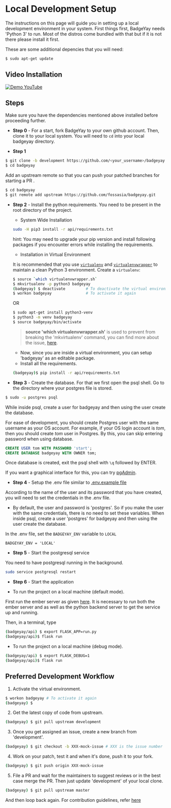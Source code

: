 # Local Development Setup

The instructions on this page will guide you in setting up a local development
environment in your system. First things first, BadgeYay needs 'Python 3' to run.
Most of the distros come bundled with that but if it is not there please install it first.

These are some additional depencies that you will need:

```sh
$ sudo apt-get update
```

## Video Installation


<p><a href="https://www.youtube.com/watch?v=oUakEOavgbo&feature=youtu.be" rel="nofollow"><img src="https://i.ytimg.com/vi/oUakEOavgbo/hqdefault.jpg" alt="Demo YouTube" style="max-width:100%;"></a></p>

## Steps

Make sure you have the dependencies mentioned above installed before proceeding further.

* **Step 0** - For a start, fork BadgeYay to your own github account. Then, clone it to your local system. You will need to ```cd``` into your local badgeyay directory.

* **Step 1**
```sh
$ git clone -b development https://github.com/<your_username>/badgeyay.git
$ cd badgeyay
```

Add an upstream remote so that you can push your patched branches for starting a PR .

```sh
$ cd badgeyay
$ git remote add upstream https://github.com/fossasia/badgeyay.git
```


* **Step 2** - Install the python requirements. You need to be present in the root directory of the project.

    * System Wide Installation

    ```sh
    sudo -H pip3 install -r api/requirements.txt
    ```
    hint: You may need to upgrade your pip version and install following packages if you encounter errors while installing the requirements.

  * Installation in Virtual Environment

   It is recommended that you use [`virtualenv`](https://virtualenv.pypa.io/en/stable/installation/)
  and [`virtualenvwrapper`](https://virtualenvwrapper.readthedocs.io/en/latest/install.html) to maintain a clean Python 3 environment. Create a `virtualenv`:

  ```sh
  $ source `which virtualenvwrapper.sh`
  $ mkvirtualenv -p python3 badgeyay
  (badgeyay) $ deactivate         # To deactivate the virtual environment
  $ workon badgeyay               # To activate it again
  ```

  OR

  ```sh
  $ sudo apt-get install python3-venv
  $ python3 -m venv badgeyay
  $ source badgeyay/bin/activate
  ```



  > **source 'which virtualenvwrapper.sh'** is used to prevent from breaking the 'mkvirtualenv' command, you can find more about the issue, [here](https://stackoverflow.com/questions/13855463/bash-mkvirtualenv-command-not-found).

  * Now, since you are inside a virtual environment, you can setup 'badgeyay' as an editable package.
  * Install all the requirements.

  ```sh
  (badgeyay)$ pip install -r api/requirements.txt
  ```

* **Step 3** - Create the database. For that we first open the psql shell. Go to the directory where your postgres file is stored.

```sh
$ sudo -u postgres psql
```

While inside psql, create a user for badgeyay and then using the user create the database.

For ease of development, you should create Postgres user with the same username as your OS account. For example, if your OS login account is _tom_, then you should create _tom_ user in Postgres. By this, you can skip entering password when using database.

```sql
CREATE USER tom WITH PASSWORD 'start';
CREATE DATABASE badgeyay WITH OWNER tom;
```

Once database is created, exit the psql shell with `\q` followed by ENTER.

If you want a graphical interface for this, you can try [pgAdmin](https://www.pgadmin.org/).

* **Step 4** - Setup the .env file similar to [.env.example file](https://github.com/fossasia/badgeyay/blob/development/.env.example)

According to the name of the user and its password that you have created, you will need to set the credentials in the .env file.

* By default, the user and password is 'postgres'. So if you make the user with the same credentials, there is no need to set these variables. When inside psql, create a user 'postgres' for badgeyay and then using the user create the database.

In the .env file, set the `BADGEYAY_ENV` variable to `LOCAL`
```
BADGEYAY_ENV = 'LOCAL'
```

* **Step 5** - Start the postgresql service

You need to have postgresql running in the background.

```sh
sudo service postgresql restart
```


* **Step 6** - Start the application

* To run the project on a local machine (default mode).

First run the ember server as given [here](https://github.com/fossasia/badgeyay/blob/development/frontend/README.md).
It is necessary to run both the ember server and as well as the python backend server to get the service up and running.

Then, in a terminal, type

```sh
(badgeyay/api) $ export FLASK_APP=run.py
(badgeyay/api)$ flask run
```

 * To run the project on a local machine (debug mode).
```sh
(badgeyay/api) $ export FLASK_DEBUG=1
(badgeyay/api)$ flask run
```


## Preferred Development Workflow

1. Activate the virtual environment.

```sh
$ workon badgeyay # To activate it again
(badgeyay) $
```

2. Get the latest copy of code from upstream.

```sh
(badgeyay) $ git pull upstream development
```

3. Once you get assigned an issue, create a new branch from 'development'.

```sh
(badgeyay) $ git checkout -b XXX-mock-issue # XXX is the issue number
```

4. Work on your patch, test it and when it's done, push it to your fork.

```sh
(badgeyay) $ git push origin XXX-mock-issue
```
5. File a PR and wait for the maintainers to suggest reviews or in the best case
merge the PR. Then just update 'development' of your local clone.

```sh
(badgeyay) $ git pull upstream master
```

And then loop back again. For contribution guidelines, refer [here](https://github.com/fossasia/badgeyay/blob/development/.github/CONTRIBUTING.md)